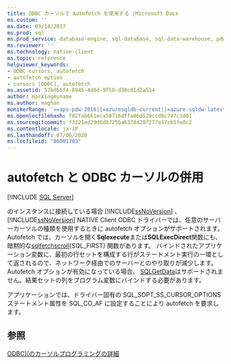 ```yaml
---
title: ODBC カーソルで Autofetch を使用する |Microsoft Docs
ms.custom: ''
ms.date: 03/14/2017
ms.prod: sql
ms.prod_service: database-engine, sql-database, sql-data-warehouse, pdw
ms.reviewer: ''
ms.technology: native-client
ms.topic: reference
helpviewer_keywords:
- ODBC cursors, autofetch
- autofetch option
- cursors [ODBC], autofetch
ms.assetid: 57bd55f4-8945-4d8d-9f58-d30c81d2a514
author: markingmyname
ms.author: maghan
monikerRange: '>=aps-pdw-2016||=azuresqldb-current||=azure-sqldw-latest||>=sql-server-2016||=sqlallproducts-allversions||>=sql-server-linux-2017||=azuresqldb-mi-current'
ms.openlocfilehash: f02fab661eca50716dffa06d529ccd8c747c1d01
ms.sourcegitcommit: f3321ed29d6d8725ba6378d207277a57cb5fe8c2
ms.contentlocale: ja-JP
ms.lasthandoff: 07/06/2020
ms.locfileid: "86001703"
---
```

# <a name="using-autofetch-with-odbc-cursors"></a>autofetch と ODBC カーソルの併用
[!INCLUDE [SQL Server](../../../includes/applies-to-version/sql-asdb-asdbmi-asa-pdw.md)]

  のインスタンスに接続している場合 [!INCLUDE[ssNoVersion](../../../includes/ssnoversion-md.md)] 、 [!INCLUDE[ssNoVersion](../../../includes/ssnoversion-md.md)] NATIVE Client ODBC ドライバーでは、任意のサーバーカーソルの種類を使用するときに autofetch オプションがサポートされます。 Autofetch では、カーソルを開く**Sqlexecute**または**SQLExecDirect**関数にも、暗黙的な[sqlfetchscroll](../../../relational-databases/native-client-odbc-api/sqlfetchscroll.md)(SQL_FIRST) 関数があります。 バインドされたアプリケーション変数に、最初の行セットを構成する行がステートメント実行の一環として返されるので、ネットワーク経由でのサーバーとのやり取りが減少します。 Autofetch オプションが有効になっている場合、 [SQLGetData](../../../relational-databases/native-client-odbc-api/sqlgetdata.md)はサポートされません。結果セットの列をプログラム変数にバインドする必要があります。  
  
 アプリケーションでは、ドライバー固有の SQL_SOPT_SS_CURSOR_OPTIONS ステートメント属性を SQL_CO_AF に設定することにより autofetch を要求します。  
  
## <a name="see-also"></a>参照  
 [ODBC&#41;&#40;のカーソルプログラミングの詳細](../../../relational-databases/native-client-odbc-cursors/programming/cursor-programming-details-odbc.md)  
  
  
